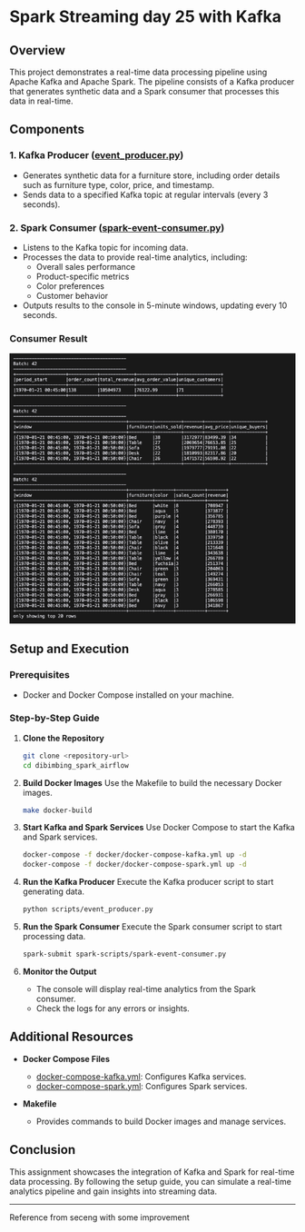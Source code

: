 # Spark Streaming day 25 with Kafka

## Overview

This project demonstrates a real-time data processing pipeline using Apache Kafka and Apache Spark. The pipeline consists of a Kafka producer that generates synthetic data and a Spark consumer that processes this data in real-time.

## Components

### 1. Kafka Producer ([event_producer.py](dibimbing_spark_airflow/scripts/event_producer.py))

- Generates synthetic data for a furniture store, including order details such as furniture type, color, price, and timestamp.
- Sends data to a specified Kafka topic at regular intervals (every 3 seconds).

### 2. Spark Consumer ([spark-event-consumer.py](dibimbing_spark_airflow/spark-scripts/spark-event-consumer.py))

- Listens to the Kafka topic for incoming data.
- Processes the data to provide real-time analytics, including:
  - Overall sales performance
  - Product-specific metrics
  - Color preferences
  - Customer behavior
- Outputs results to the console in 5-minute windows, updating every 10 seconds.

### Consumer Result

![consumer result](dibimbing_spark_airflow/result.png)

## Setup and Execution

### Prerequisites

- Docker and Docker Compose installed on your machine.

### Step-by-Step Guide

1. **Clone the Repository**

   ```bash
   git clone <repository-url>
   cd dibimbing_spark_airflow
   ```

2. **Build Docker Images**
   Use the Makefile to build the necessary Docker images.

   ```bash
   make docker-build
   ```

3. **Start Kafka and Spark Services**
   Use Docker Compose to start the Kafka and Spark services.

   ```bash
   docker-compose -f docker/docker-compose-kafka.yml up -d
   docker-compose -f docker/docker-compose-spark.yml up -d
   ```

4. **Run the Kafka Producer**
   Execute the Kafka producer script to start generating data.

   ```bash
   python scripts/event_producer.py
   ```

5. **Run the Spark Consumer**
   Execute the Spark consumer script to start processing data.

   ```bash
   spark-submit spark-scripts/spark-event-consumer.py
   ```

6. **Monitor the Output**
   - The console will display real-time analytics from the Spark consumer.
   - Check the logs for any errors or insights.

## Additional Resources

- **Docker Compose Files**

  - [docker-compose-kafka.yml](dibimbing_spark_airflow/docker/docker-compose-kafka.yml): Configures Kafka services.
  - [docker-compose-spark.yml](dibimbing_spark_airflow/docker/docker-compose-spark.yml): Configures Spark services.

- **Makefile**
  - Provides commands to build Docker images and manage services.

## Conclusion

This assignment showcases the integration of Kafka and Spark for real-time data processing. By following the setup guide, you can simulate a real-time analytics pipeline and gain insights into streaming data.

---

Reference from seceng with some improvement

